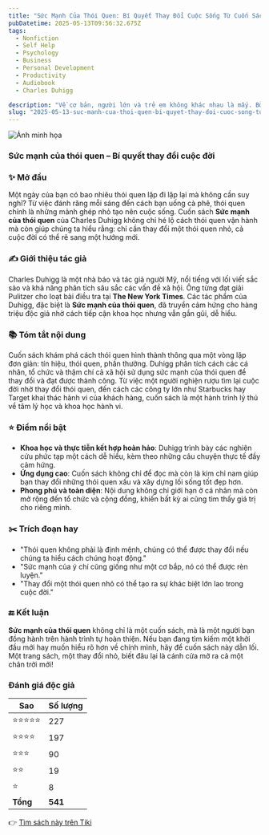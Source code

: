 ```yaml
---
title: "Sức Mạnh Của Thói Quen: Bí Quyết Thay Đổi Cuộc Sống Từ Cuốn Sách Bestseller"
pubDatetime: 2025-05-13T09:56:32.675Z
tags:
  - Nonfiction
  - Self Help
  - Psychology
  - Business
  - Personal Development
  - Productivity
  - Audiobook
  - Charles Duhigg

description: "Về cơ bản, người lớn và trẻ em không khác nhau là mấy. Bởi hầu hết những hành động hàng ngày của chúng ta đều là sản phẩm của thói quen vô thức. Thế nhưng không phải cá nhân, tổ chức nào cũng có được thành công. Đó là vì mỗi người có những thói quen riêng. Vậy thói quen nào mới giúp bạn thành công? Trong cuốn sách “Sức mạnh của thói quen”, Charles Duhigg sẽ giải đáp thắc mắc ấy."
slug: "2025-05-13-suc-manh-cua-thoi-quen-bi-quyet-thay-doi-cuoc-song-tu-cuon-sach-bestseller"
---
```


![Ảnh minh họa](https://images-na.ssl-images-amazon.com/images/S/compressed.photo.goodreads.com/books/1630653592i/27870217.jpg) 

 ### Sức mạnh của thói quen – Bí quyết thay đổi cuộc đời

### ✨ Mở đầu
Một ngày của bạn có bao nhiêu thói quen lặp đi lặp lại mà không cần suy nghĩ? Từ việc đánh răng mỗi sáng đến cách bạn uống cà phê, thói quen chính là những mảnh ghép nhỏ tạo nên cuộc sống. Cuốn sách **Sức mạnh của thói quen** của Charles Duhigg không chỉ hé lộ cách thói quen vận hành mà còn giúp chúng ta hiểu rằng: chỉ cần thay đổi một thói quen nhỏ, cả cuộc đời có thể rẽ sang một hướng mới.

### ✍️ Giới thiệu tác giả
Charles Duhigg là một nhà báo và tác giả người Mỹ, nổi tiếng với lối viết sắc sảo và khả năng phân tích sâu sắc các vấn đề xã hội. Ông từng đạt giải Pulitzer cho loạt bài điều tra tại **The New York Times**. Các tác phẩm của Duhigg, đặc biệt là **Sức mạnh của thói quen**, đã truyền cảm hứng cho hàng triệu độc giả nhờ cách tiếp cận khoa học nhưng vẫn gần gũi, dễ hiểu.

### 📚 Tóm tắt nội dung
Cuốn sách khám phá cách thói quen hình thành thông qua một vòng lặp đơn giản: tín hiệu, thói quen, phần thưởng. Duhigg phân tích cách các cá nhân, tổ chức và thậm chí cả xã hội sử dụng sức mạnh của thói quen để thay đổi và đạt được thành công. Từ việc một người nghiện rượu tìm lại cuộc đời nhờ thay đổi thói quen, đến cách các công ty lớn như Starbucks hay Target khai thác hành vi của khách hàng, cuốn sách là một hành trình lý thú về tâm lý học và khoa học hành vi.

### ⭐ Điểm nổi bật
- **Khoa học và thực tiễn kết hợp hoàn hảo**: Duhigg trình bày các nghiên cứu phức tạp một cách dễ hiểu, kèm theo những câu chuyện thực tế đầy cảm hứng.
- **Ứng dụng cao**: Cuốn sách không chỉ để đọc mà còn là kim chỉ nam giúp bạn thay đổi những thói quen xấu và xây dựng lối sống tốt đẹp hơn.
- **Phong phú và toàn diện**: Nội dung không chỉ giới hạn ở cá nhân mà còn mở rộng đến tổ chức và cộng đồng, khiến bất kỳ ai cũng tìm thấy giá trị cho riêng mình.

### ✂️ Trích đoạn hay
- "Thói quen không phải là định mệnh, chúng có thể được thay đổi nếu chúng ta hiểu cách chúng hoạt động."
- "Sức mạnh của ý chí cũng giống như một cơ bắp, nó có thể được rèn luyện."
- "Thay đổi một thói quen nhỏ có thể tạo ra sự khác biệt lớn lao trong cuộc đời."

### 🔚 Kết luận
**Sức mạnh của thói quen** không chỉ là một cuốn sách, mà là một người bạn đồng hành trên hành trình tự hoàn thiện. Nếu bạn đang tìm kiếm một khởi đầu mới hay muốn hiểu rõ hơn về chính mình, hãy để cuốn sách này dẫn lối. Một trang sách, một thay đổi nhỏ, biết đâu lại là cánh cửa mở ra cả một chân trời mới!


### Đánh giá độc giả

| Sao    | Số lượng |
|--------|----------|
| ⭐⭐⭐⭐⭐ | 227 |
| ⭐⭐⭐⭐ | 197 |
| ⭐⭐⭐ | 90 |
| ⭐⭐ | 19 |
| ⭐ | 8 |
| **Tổng** | **541** |


👉 [Tìm sách này trên Tiki](https://tiki.vn/search?q=S%E1%BB%A9c%20M%E1%BA%A1nh%20C%E1%BB%A7a%20Th%C3%B3i%20Quen)